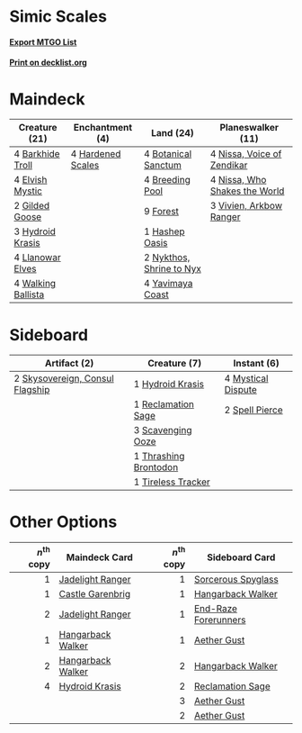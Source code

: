 # Simic Scales

#### [Export MTGO List](../collection/Simic%20Scales/Simic%20Scales.txt)
#### [Print on decklist.org](http://decklist.org/?deckmain=4%09Barkhide%20Troll%0A4%09Botanical%20Sanctum%0A4%09Breeding%20Pool%0A4%09Elvish%20Mystic%0A9%09Forest%0A2%09Gilded%20Goose%0A4%09Hardened%20Scales%0A1%09Hashep%20Oasis%0A3%09Hydroid%20Krasis%0A4%09Llanowar%20Elves%0A4%09Nissa,%20Voice%20of%20Zendikar%0A4%09Nissa,%20Who%20Shakes%20the%20World%0A2%09Nykthos,%20Shrine%20to%20Nyx%0A3%09Vivien,%20Arkbow%20Ranger%0A4%09Walking%20Ballista%0A4%09Yavimaya%20Coast&deckside=1%09Hydroid%20Krasis%0A4%09Mystical%20Dispute%0A1%09Reclamation%20Sage%0A3%09Scavenging%20Ooze%0A2%09Skysovereign,%20Consul%20Flagship%0A2%09Spell%20Pierce%0A1%09Thrashing%20Brontodon%0A1%09Tireless%20Tracker)
# Maindeck

|                                        Creature (21)                                        |                                      Enchantment (4)                                       |                                             Land (24)                                             |                                           Planeswalker (11)                                            |
|---------------------------------------------------------------------------------------------|--------------------------------------------------------------------------------------------|---------------------------------------------------------------------------------------------------|--------------------------------------------------------------------------------------------------------|
|4 [Barkhide Troll](http://gatherer.wizards.com/Pages/Card/Details.aspx?multiverseid=466919)  |4 [Hardened Scales](http://gatherer.wizards.com/Pages/Card/Details.aspx?multiverseid=420769)|4 [Botanical Sanctum](http://gatherer.wizards.com/Pages/Card/Details.aspx?multiverseid=417817)     |4 [Nissa, Voice of Zendikar](http://gatherer.wizards.com/Pages/Card/Details.aspx?multiverseid=417424)   |
|4 [Elvish Mystic](http://gatherer.wizards.com/Pages/Card/Details.aspx?multiverseid=389499)   |                                                                                            |4 [Breeding Pool](http://gatherer.wizards.com/Pages/Card/Details.aspx?multiverseid=97088)          |4 [Nissa, Who Shakes the World](http://gatherer.wizards.com/Pages/Card/Details.aspx?multiverseid=461096)|
|2 [Gilded Goose](http://gatherer.wizards.com/Pages/Card/Details.aspx?multiverseid=473122)    |                                                                                            |9 [Forest](http://gatherer.wizards.com/Pages/Card/Details.aspx?multiverseid=439860)                |3 [Vivien, Arkbow Ranger](http://gatherer.wizards.com/Pages/Card/Details.aspx?multiverseid=466953)      |
|3 [Hydroid Krasis](http://gatherer.wizards.com/Pages/Card/Details.aspx?multiverseid=457327)  |                                                                                            |1 [Hashep Oasis](http://gatherer.wizards.com/Pages/Card/Details.aspx?multiverseid=430866)          |                                                                                                        |
|4 [Llanowar Elves](http://gatherer.wizards.com/Pages/Card/Details.aspx?multiverseid=129626)  |                                                                                            |2 [Nykthos, Shrine to Nyx](http://gatherer.wizards.com/Pages/Card/Details.aspx?multiverseid=373713)|                                                                                                        |
|4 [Walking Ballista](http://gatherer.wizards.com/Pages/Card/Details.aspx?multiverseid=423848)|                                                                                            |4 [Yavimaya Coast](http://gatherer.wizards.com/Pages/Card/Details.aspx?multiverseid=129810)        |                                                                                                        |


# Sideboard

|                                               Artifact (2)                                               |                                          Creature (7)                                          |                                         Instant (6)                                         |
|----------------------------------------------------------------------------------------------------------|------------------------------------------------------------------------------------------------|---------------------------------------------------------------------------------------------|
|2 [Skysovereign, Consul Flagship](http://gatherer.wizards.com/Pages/Card/Details.aspx?multiverseid=417807)|1 [Hydroid Krasis](http://gatherer.wizards.com/Pages/Card/Details.aspx?multiverseid=457327)     |4 [Mystical Dispute](http://gatherer.wizards.com/Pages/Card/Details.aspx?multiverseid=473020)|
|                                                                                                          |1 [Reclamation Sage](http://gatherer.wizards.com/Pages/Card/Details.aspx?multiverseid=389651)   |2 [Spell Pierce](http://gatherer.wizards.com/Pages/Card/Details.aspx?multiverseid=425876)    |
|                                                                                                          |3 [Scavenging Ooze](http://gatherer.wizards.com/Pages/Card/Details.aspx?multiverseid=420783)    |                                                                                             |
|                                                                                                          |1 [Thrashing Brontodon](http://gatherer.wizards.com/Pages/Card/Details.aspx?multiverseid=456570)|                                                                                             |
|                                                                                                          |1 [Tireless Tracker](http://gatherer.wizards.com/Pages/Card/Details.aspx?multiverseid=409997)   |                                                                                             |


# Other Options

|*n*<sup>th</sup> copy|                                       Maindeck Card                                        |*n*<sup>th</sup> copy|                                        Sideboard Card                                         |
|--------------------:|--------------------------------------------------------------------------------------------|--------------------:|-----------------------------------------------------------------------------------------------|
|                    1|[Jadelight Ranger](http://gatherer.wizards.com/Pages/Card/Details.aspx?multiverseid=439793) |                    1|[Sorcerous Spyglass](http://gatherer.wizards.com/Pages/Card/Details.aspx?multiverseid=435407)  |
|                    1|[Castle Garenbrig](http://gatherer.wizards.com/Pages/Card/Details.aspx?multiverseid=473202) |                    1|[Hangarback Walker](http://gatherer.wizards.com/Pages/Card/Details.aspx?multiverseid=420600)   |
|                    2|[Jadelight Ranger](http://gatherer.wizards.com/Pages/Card/Details.aspx?multiverseid=439793) |                    1|[End-Raze Forerunners](http://gatherer.wizards.com/Pages/Card/Details.aspx?multiverseid=457268)|
|                    1|[Hangarback Walker](http://gatherer.wizards.com/Pages/Card/Details.aspx?multiverseid=420600)|                    1|[Aether Gust](http://gatherer.wizards.com/Pages/Card/Details.aspx?multiverseid=466796)         |
|                    2|[Hangarback Walker](http://gatherer.wizards.com/Pages/Card/Details.aspx?multiverseid=420600)|                    2|[Hangarback Walker](http://gatherer.wizards.com/Pages/Card/Details.aspx?multiverseid=420600)   |
|                    4|[Hydroid Krasis](http://gatherer.wizards.com/Pages/Card/Details.aspx?multiverseid=457327)   |                    2|[Reclamation Sage](http://gatherer.wizards.com/Pages/Card/Details.aspx?multiverseid=389651)    |
|                     |                                                                                            |                    3|[Aether Gust](http://gatherer.wizards.com/Pages/Card/Details.aspx?multiverseid=466796)         |
|                     |                                                                                            |                    2|[Aether Gust](http://gatherer.wizards.com/Pages/Card/Details.aspx?multiverseid=466796)         |

